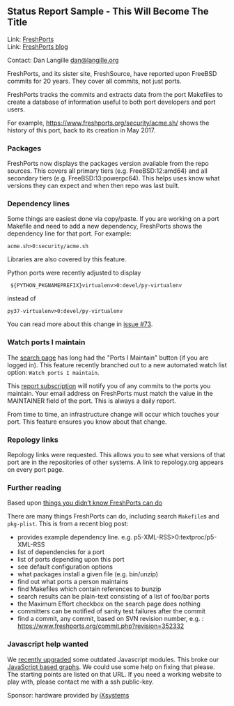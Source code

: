 ## Status Report Sample - This Will Become The Title ##

Link:	 [FreshPorts](http://freshports.org/)  
Link:	 [FreshPorts blog](http://news.freshports.org/)  

Contact: Dan Langille <dan@langille.org>  

FreshPorts, and its sister site, FreshSource, have reported
upon FreeBSD commits for 20 years. They cover all commits,
not just ports.

FreshPorts tracks the commits and extracts data from the
port Makefiles to create a database of information useful
to both port developers and port users.

For example, https://www.freshports.org/security/acme.sh/ shows
the history of this port, back to its creation in May 2017.

### Packages ###

FreshPorts now displays the packages version available from the
repo sources. This covers all primary tiers (e.g. FreeBSD:12:amd64)
and all secondary tiers (e.g. FreeBSD:13:powerpc64). This helps
uses know what versions they can expect and when then repo was last
built.

### Dependency lines ###

Some things are easiest done via copy/paste. If you are working on a port
Makefile and need to add a new dependency, FreshPorts shows the dependency
line for that port.  For example:

```
acme.sh>0:security/acme.sh
```

Libraries are also covered by this feature.

Python ports were recently adjusted to display

```
 ${PYTHON_PKGNAMEPREFIX}virtualenv>0:devel/py-virtualenv
```

instead of

```
py37-virtualenv>0:devel/py-virtualenv
```

You can read more about this change in [issue
#73](https://github.com/FreshPorts/freshports/issues/73).


### Watch ports I maintain ###

The [search page](https://www.freshports.org/search.php) has long had
the "Ports I Maintain" button (if you are logged in). This feature recently
branched out to a new automated watch list option: `Watch ports I maintain`.

This [report subscription](https://www.freshports.org/report-subscriptions.php) 
will notify you of any commits to the ports you maintain. Your email 
address on FreshPorts must match the value in the MAINTAINER field of the port.
This is always a daily report.

From time to time, an infrastructure change will occur which touches your
port. This feature ensures you know about that change.

### Repology links ###

Repology links were requested. This allows you to see what versions of that
port are in the repositories of other systems. A link to repology.org
appears on every port page.

### Further reading ###

Based upon [things you didn’t know FreshPorts can do](https://news.freshports.org/2019/09/03/things-you-didnt-know-freshports-can-do/)


There are many things FreshPorts can do, including search `Makefile`s and
`pkg-plist`. This is from a recent blog post:

* provides example dependency line. e.g. p5-XML-RSS>0:textproc/p5-XML-RSS
* list of dependencies for a port
* list of ports depending upon this port
* see default configuration options
* what packages install a given file (e.g. bin/unzip)
* find out what ports a person maintains
* find Makefiles which contain references to bunzip
* search results can be plain-text consisting of a list of foo/bar ports
* the Maximum Effort checkbox on the search page does nothing
* committers can be notified of sanity test failures after the commit
* find a commit, any commit, based on SVN revision number, e.g. : https://www.freshports.org/commit.php?revision=352332


### Javascript help wanted ###

We [recently upgraded](https://github.com/FreshPorts/freshports/commit/f620270161dd7818272dfebacacaaf26df5f37e6)
some outdated Javascript modules. This broke our [JavaScript based
graphs](https://www.freshports.org/graphs2.php). We could use some help on
fixing that please. The starting points are listed on that URL.  If you need
a working website to play with, please contact me with a ssh public-key.


Sponsor: hardware provided by [iXsystems](https://www.ixsystems.com)
